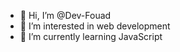 - 👋 Hi, I’m @Dev-Fouad
- 👀 I’m interested in web development 
- 🌱 I’m currently learning JavaScript 

<!---
Dev-Fouad/Dev-Fouad is a ✨ special ✨ repository because its `README.md` (this file) appears on your GitHub profile.
You can click the Preview link to take a look at your changes.
--->
